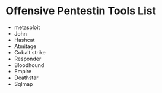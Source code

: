 # Offensive Pentestin Tools List

- metasploit
- John
- Hashcat
- Atmitage
- Cobalt strike
- Responder
- Bloodhound
- Empire
- Deathstar
- Sqlmap